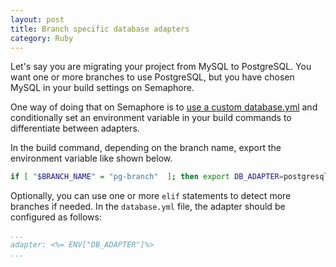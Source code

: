 ```yaml
---
layout: post
title: Branch specific database adapters
category: Ruby
---
```


Let's say you are migrating your project from MySQL to PostgreSQL. You want one
or more branches to use PostgreSQL, but you have chosen MySQL in your build settings on Semaphore.

One way of doing that on Semaphore is to [use a custom database.yml](/docs/languages/ruby/custom-database-yml.html)
and conditionally set an environment variable in your build commands to differentiate between adapters.

In the build command, depending on the branch name, export the environment variable like shown below.

```bash
if [ "$BRANCH_NAME" = "pg-branch"  ]; then export DB_ADAPTER=postgresql; else export DB_ADAPTER=mysql ; fi
```

Optionally, you can use one or more `elif` statements to detect more branches if needed.
In the `database.yml` file, the adapter should be configured as follows:

```yml
...
adapter: <%= ENV["DB_ADAPTER"]%>
...
```
